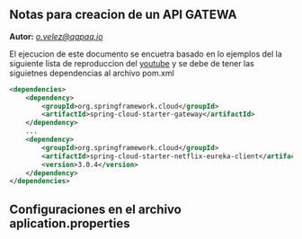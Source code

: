 ## Notas para creacion de un API GATEWA

**Autor:** *o.velez@qapaq.io*

El ejecucion de este documento se encuetra basado en lo ejemplos del la siguiente lista de reproduccion del [youtube][1] y se debe de tener las siguietnes dependencias al archivo pom.xml

```xml
<dependencies>
    <dependency>
        <groupId>org.springframework.cloud</groupId>
        <artifactId>spring-cloud-starter-gateway</artifactId>
    </dependency>
    ...
    <dependency>
        <groupId>org.springframework.cloud</groupId>
        <artifactId>spring-cloud-starter-netflix-eureka-client</artifactId>
        <version>3.0.4</version>
    </dependency>
</dependencies>
``` 
## Configuraciones en el archivo aplication.properties

[1]:https://www.youtube.com/playlist?list=PL145AyWAbMDhwUbBL74s1D2ZV9EqBaQ1t